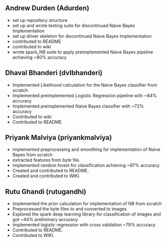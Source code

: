 ## Andrew Durden (Adurden)
 * set up repository structure
 * set up and wrote testing suite for discontinued Naive Bayes Implementation
 * set up driver skeleton for discontinued Naive Bayes Implementation
 * contributed to README
 * contributed to wiki
 * wrote spark_NB suite to apply preimplemented Naive Bayes pipeline achieving ~80% accuracy

## Dhaval Bhanderi (dvlbhanderi)
 * Implemented Likelihood calculation for the Naive Bayes classifier from scratch
 * Implemented preimplemented Logistic Regression pipeline with ~84% accuracy
 * Implemented preimplemented Naive Bayes classifier with ~72% accuracy
 * Contributed to wiki
 * Contributed to README

## Priyank Malviya (priyankmalviya)
 * implemented preprocessing and smoothing for implementation of Naive Bayes from scratch
 * extracted features from byte file.
 * implemented random forest for classification achieving ~97% accuracy.
 * Created and contributed to README.
 * Created and contributed to WIKI.


## Rutu Ghandi (rutugandhi)
 * Implemented the prior calculation for implementation of NB from scratch
 * Preprocessed the byte files to and converted to images
 * Explored the spark deep learning library for classification of images and got ~44% preliminary accuracy
 * Implemented logistic regression with cross validation  ~79% accuracy
 * Contributed to README.
 * Contributed to WIKI.
